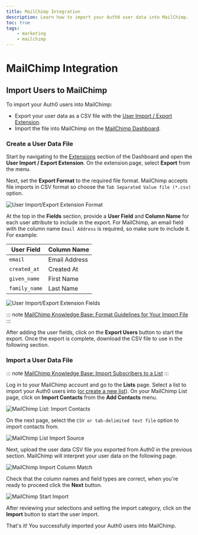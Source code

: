 ```yaml
---
title: MailChimp Integration
description: Learn how to import your Auth0 user data into MailChimp.
toc: true
tags:
    - marketing
    - mailchimp
---
```


# MailChimp Integration

## Import Users to MailChimp

To import your Auth0 users into MailChimp:

- Export your user data as a CSV file with the [User Import / Export Extension](/extensions/user-import-export).
- Import the file into MailChimp on the [MailChimp Dashboard](https://login.mailchimp.com/).

### Create a User Data File

Start by navigating to the [Extensions](${manage_url}/#/extensions) section of the Dashboard and open the **User Import / Export Extension**. On the extension page, select **Export** from the menu.

Next, set the **Export Format** to the required file format. MailChimp accepts file imports in CSV format so choose the `Tab Separated Value file (*.csv)` option.

![User Import/Export Extension Format](/media/articles/integrations/marketing/import-export-set-format.png)

At the top in the **Fields** section, provide a **User Field** and **Column Name** for each user attribute to include in the export. For MailChimp, an email field with the column name `Email Address` is required, so make sure to include it. For example:

User Field | Column Name
-----------|------------
`email` | Email Address
`created_at` | Created At
`given_name` | First Name
`family_name` | Last Name

![User Import/Export Extension Fields](/media/articles/integrations/marketing/import-export-fields.png)

::: note
[MailChimp Knowledge Base: Format Guidelines for Your Import File](https://kb.mailchimp.com/lists/growth/format-guidelines-for-your-import-file)
:::

After adding the user fields, click on the **Export Users** button to start the export. Once the export is complete, download the CSV file to use in the following section.

### Import a User Data File

::: note
[MailChimp Knowledge Base: Import Subscribers to a List](https://kb.mailchimp.com/lists/growth/import-subscribers-to-a-list)
:::

Log in to your MailChimp account and go to the **Lists** page. Select a list to import your Auth0 users into ([or create a new list](https://kb.mailchimp.com/lists/growth/create-a-new-list)). On your MailChimp List page, click on **Import Contacts** from the **Add Contacts** menu.

![MailChimp List: Import Contacts](/media/articles/integrations/marketing/mailchimp/import-contacts.png)

On the next page, select the `CSV or tab-delimited text file` option to import contacts from.

![MailChimp List Import Source](/media/articles/integrations/marketing/mailchimp/import-source.png)

Next, upload the user data CSV file you exported from Auth0 in the previous section. MailChimp will interpret your user data on the following page.

![MailChimp Import Column Match](/media/articles/integrations/marketing/mailchimp/import-column-match.png)

Check that the column names and field types are correct, when you're ready to proceed click the **Next** button.

![MailChimp Start Import](/media/articles/integrations/marketing/mailchimp/import-start.png)

After reviewing your selections and setting the import category, click on the **Import** button to start the user import.

That's it! You successfully imported your Auth0 users into MailChimp.
